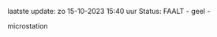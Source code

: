 laatste update: 
zo 15-10-2023 15:40   uur 
Status: FAALT - geel - 
<div class="service Y">microstation</div>